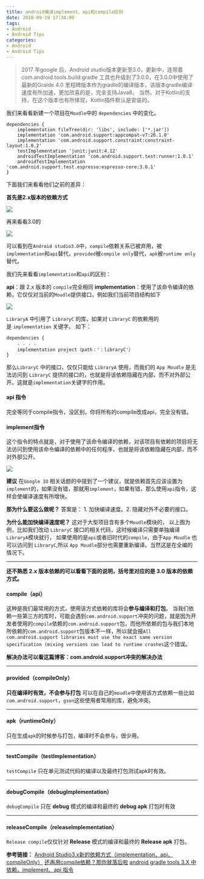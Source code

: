 ```yaml
---
title: android编译implement、api和compile区别
date: 2018-09-19 17:34:00
tags:
- Android 
- Android Tips
categories:
- Android 
- Android Tips
---
```


> 2017 年google 后，Android studio版本更新至3.0，更新中，连带着com.android.tools.build:gradle 工具也升级到了3.0.0，在3.0.0中使用了最新的Gralde 4.0 里程碑版本作为gradle的编译版本，该版本gradle编译速度有所加速，更加欣喜的是，完全支持Java8。
>  当然，对于Kotlin的支持，在这个版本也有所体现，Kotlin插件默认是安装的。

我们来看看新建一个项目在`Moudle`中的 `dependencies` 中的变化。

```
dependencies {
    implementation fileTree(dir: 'libs', include: ['*.jar'])
    implementation 'com.android.support:appcompat-v7:26.1.0'
    implementation 'com.android.support.constraint:constraint-layout:1.0.2'
    testImplementation 'junit:junit:4.12'
    androidTestImplementation 'com.android.support.test:runner:1.0.1'
    androidTestImplementation 'com.android.support.test.espresso:espresso-core:3.0.1'
}
```

下面我们来看看他们之前的差异：

<!--more-->

**首先是2.x版本的依赖方式**



![](https://ws3.sinaimg.cn/large/006tNbRwly1fvezmhkutaj304h042we9.jpg) 

再来看看3.0的

![](https://ws3.sinaimg.cn/large/006tNbRwly1fvezmhiskgj306f05edfm.jpg)



可以看到在`Android studio3.0`中，`compile`依赖关系已被弃用，被`implementation`和`api`替代，`provided`被`compile only`替代，`apk`被`runtime only`替代。

我们先来看看`implementation`和`api`的区别：

**api**：跟 2.x 版本的 `compile`完全相同
**implementation**：使用了该命令编译的依赖，它仅仅对当前的`Moudle`提供接口。例如我们当前项目结构如下

![](https://ws3.sinaimg.cn/large/006tNbRwly1fvezmhgoxyj30a108xjrx.jpg)

`LibraryA` 中引用了 `LibraryC` 的库，如果对 `LibraryC` 的依赖用的是 `implementation` 关键字。 如下：

```
dependencies {
    . . . . 
    implementation project（path：'：libraryC'）
}
```

那么`LibraryC` 中的接口，仅仅只能给 `LibraryA` 使用，而我们的 `App Moudle` 是无法访问到 `LibraryC` 提供的接口的，也就是将该依赖隐藏在内部，而不对外部公开。这就是`implementation`关键字的作用。

#### api 指令

 完全等同于compile指令，没区别，你将所有的compile改成api，完全没有错。

#### implement指令

 这个指令的特点就是，对于使用了该命令编译的依赖，对该项目有依赖的项目将无法访问到使用该命令编译的依赖中的任何程序，也就是将该依赖隐藏在内部，而不对外部公开。

![](https://ws3.sinaimg.cn/large/006tNbRwly1fvezrsr2yhj30o306j3za.jpg) 

 

**建议**
在`Google IO` 相关话题的中提到了一个建议，就是依赖首先应该设置为`implement`的，如果没有错，那就用`implement`，如果有错，那么使用`api`指令，这样会使编译速度有所增快。

**那为什么要这么做呢？**
答案是： 1. 加快编译速度。2. 隐藏对外不必要的接口。

**为什么能加快编译速度呢？**
 这对于大型项目含有多个`Moudle`模块的， 以上图为例，比如我们改动 `LibraryC` 接口的相关代码，这时候编译只需要单独编译`LibraryA`模块就行， 如果使用的是`api`或者旧时代的`compile`，由于`App Moudle` 也可以访问到 `LibraryC`,所以 `App Moudle`部分也需要重新编译。当然这是在全编的情况下。

------

**还不熟悉 2.x 版本依赖的可以看看下面的说明，括号里对应的是 3.0 版本的依赖方式。**

#### compile（api）

这种是我们最常用的方式，使用该方式依赖的库将会**参与编译和打包**。
 当我们依赖一些第三方的库时，可能会遇到`com.android.support`冲突的问题，就是因为开发者使用的`compile`依赖的`com.android.support`包，而他所依赖的包与我们本地所依赖的`com.android.support`包版本不一样，所以就会报`All com.android.support libraries must use the exact same version specification (mixing versions can lead to runtime crashes`这个错误。

**解决办法可以看这篇博客：com.android.support冲突的解决办法**

------

#### provided（compileOnly）

**只在编译时有效，不会参与打包**
 可以在自己的`moudle`中使用该方式依赖一些比如`com.android.support`，`gson`这些使用者常用的库，避免冲突。

------

#### apk（runtimeOnly）

只在生成`apk`的时候参与打包，编译时不会参与，很少用。

------

#### testCompile（testImplementation）

`testCompile` 只在单元测试代码的编译以及最终打包测试apk时有效。

------

#### debugCompile（debugImplementation）

`debugCompile` 只在 **debug** 模式的编译和最终的 **debug apk** 打包时有效

------

#### releaseCompile（releaseImplementation）

`Release compile`仅仅针对 **Release** 模式的编译和最终的 **Release apk** 打包。

**参考链接：**
 [ Android Studio3.x新的依赖方式（implementation、api、compileOnly）](https://link.jianshu.com?t=http%3A%2F%2Fblog.csdn.net%2Fyuzhiqiang_1993%2Farticle%2Fdetails%2F78366985%3FlocationNum%3D6%26fps%3D1)
 [还再用compile依赖？那你就落后啦](https://link.jianshu.com?t=https%3A%2F%2Fjuejin.im%2Fpost%2F5a0a71466fb9a045196918ab)
 [android gradle tools 3.X 中依赖，implement、api 指令](https://link.jianshu.com?t=http%3A%2F%2Fblog.csdn.net%2Fsoslinken%2Farticle%2Fdetails%2F73114637)

 

  